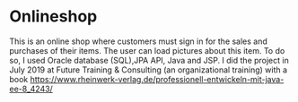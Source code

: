 # Onlineshop
This is an online shop where customers must sign in for the sales and purchases of their items. The user can load pictures about this item. To do so, I used Oracle database (SQL),JPA API, Java  and JSP.
I did the project in July 2019 at Future Training & Consulting (an organizational training) with a book https://www.rheinwerk-verlag.de/professionell-entwickeln-mit-java-ee-8_4243/
